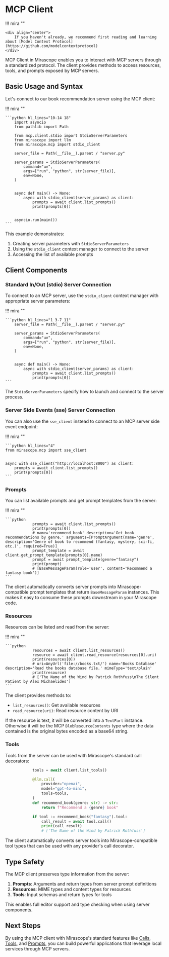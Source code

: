 # MCP Client

!!! mira ""

    <div align="center">
        If you haven't already, we recommend first reading and learning about [Model Context Protocol](https://github.com/modelcontextprotocol)
    </div>

MCP Client in Mirascope enables you to interact with MCP servers through a standardized protocol. The client provides methods to access resources, tools, and prompts exposed by MCP servers.

## Basic Usage and Syntax

Let's connect to our book recommendation server using the MCP client:

!!! mira ""

    ```python hl_lines="10-14 18"
        import asyncio
        from pathlib import Path

        from mcp.client.stdio import StdioServerParameters
        from mirascope import llm
        from mirascope.mcp import stdio_client

        server_file = Path(__file__).parent / "server.py"

        server_params = StdioServerParameters(
            command="uv",
            args=["run", "python", str(server_file)],
            env=None,
        )


        async def main() -> None:
            async with stdio_client(server_params) as client:
                prompts = await client.list_prompts()
                print(prompts[0])


        asyncio.run(main())
    ```

This example demonstrates:

1. Creating server parameters with `StdioServerParameters`
2. Using the `stdio_client` context manager to connect to the server
3. Accessing the list of available prompts

## Client Components

### Standard In/Out (stdio) Server Connection

To connect to an MCP server, use the `stdio_client` context manager with appropriate server parameters:

!!! mira ""

    ```python hl_lines="1 3-7 11"
        server_file = Path(__file__).parent / "server.py"

        server_params = StdioServerParameters(
            command="uv",
            args=["run", "python", str(server_file)],
            env=None,
        )


        async def main() -> None:
            async with stdio_client(server_params) as client:
                prompts = await client.list_prompts()
                print(prompts[0])
    ```

The `StdioServerParameters` specify how to launch and connect to the server process.

### Server Side Events (sse) Server Connection

You can also use the `sse_client` instead to connect to an MCP server side event endpoint:

!!! mira ""

    ```python hl_lines="4"
    from mirascope.mcp import sse_client


    async with sse_client("http://localhost:8000") as client:
        prompts = await client.list_prompts()
        print(prompts[0])
    ```

### Prompts

You can list available prompts and get prompt templates from the server:

!!! mira ""

    ```python
                prompts = await client.list_prompts()
                print(prompts[0])
                # name='recommend_book' description='Get book recommendations by genre.' arguments=[PromptArgument(name='genre', description='Genre of book to recommend (fantasy, mystery, sci-fi, etc.)', required=True)]
                prompt_template = await client.get_prompt_template(prompts[0].name)
                prompt = await prompt_template(genre="fantasy")
                print(prompt)
                # [BaseMessageParam(role='user', content='Recommend a fantasy book')]
    ```

The client automatically converts server prompts into Mirascope-compatible prompt templates that return `BaseMessageParam` instances. This makes it easy to consume these prompts downstream in your Mirascope code.

### Resources

Resources can be listed and read from the server:

!!! mira ""

    ```python
                resources = await client.list_resources()
                resource = await client.read_resource(resources[0].uri)
                print(resources[0])
                # uri=AnyUrl('file://books.txt/') name='Books Database' description='Read the books database file.' mimeType='text/plain'
                print(resource)
                # ['The Name of the Wind by Patrick Rothfuss\nThe Silent Patient by Alex Michaelides']
    ```

The client provides methods to:

- `list_resources()`: Get available resources
- `read_resource(uri)`: Read resource content by URI

If the resource is text, it will be converted into a `TextPart` instance. Otherwise it will be the MCP `BlobResourceContents` type where the data contained is the original bytes encoded as a base64 string.

### Tools

Tools from the server can be used with Mirascope's standard call decorators:

```python hl_lines="1 6 11-14"
            tools = await client.list_tools()

            @llm.call(
                provider="openai",
                model="gpt-4o-mini",
                tools=tools,
            )
            def recommend_book(genre: str) -> str:
                return f"Recommend a {genre} book"

            if tool := recommend_book("fantasy").tool:
                call_result = await tool.call()
                print(call_result)
                # ['The Name of the Wind by Patrick Rothfuss']
```

The client automatically converts server tools into Mirascope-compatible tool types that can be used with any provider's call decorator.

## Type Safety

The MCP client preserves type information from the server:

1. **Prompts**: Arguments and return types from server prompt definitions
2. **Resources**: MIME types and content types for resources
3. **Tools**: Input schemas and return types for tools

This enables full editor support and type checking when using server components.

## Next Steps

By using the MCP client with Mirascope's standard features like [Calls](../calls.md), [Tools](../tools.md), and [Prompts](../prompts.md), you can build powerful applications that leverage local services through MCP servers.
